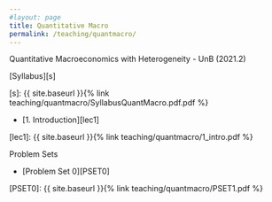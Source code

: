 ```yaml
---
#layout: page
title: Quantitative Macro
permalink: /teaching/quantmacro/
---
```


Quantitative Macroeconomics with Heterogeneity - UnB (2021.2)

[Syllabus][s]

[s]: {{ site.baseurl }}{% link teaching/quantmacro/SyllabusQuantMacro.pdf.pdf %}


* [1. Introduction][lec1]

[lec1]: {{ site.baseurl }}{% link teaching/quantmacro/1_intro.pdf %}



Problem Sets

* [Problem Set 0][PSET0]

[PSET0]: {{ site.baseurl }}{% link teaching/quantmacro/PSET1.pdf %}



